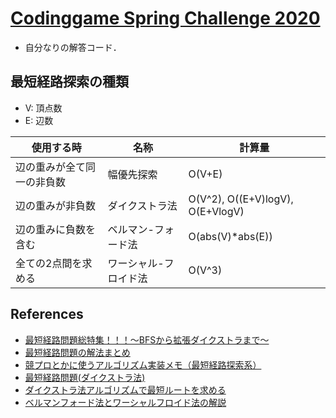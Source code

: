 # [Codinggame Spring Challenge 2020](https://www.codingame.com/contests/spring-challenge-2020)
- 自分なりの解答コード．

## 最短経路探索の種類
- V: 頂点数
- E: 辺数

| 使用する時                 | 名称                  | 計算量                           |
|----------------------------|-----------------------|----------------------------------|
| 辺の重みが全て同一の非負数 | 幅優先探索            | O(V+E)                        |
| 辺の重みが非負数           | ダイクストラ法        | O(V^2), O((E+V)logV), O(E+VlogV) |
| 辺の重みに負数を含む       | ベルマン-フォード法   | O(abs(V)\*abs(E))                |
| 全ての2点間を求める        | ワーシャル-フロイド法 | O(V^3)                           |

## References
- [最短経路問題総特集！！！～BFSから拡張ダイクストラまで～](https://qiita.com/ageprocpp/items/cdf67e828e1b09316f6e)
- [最短経路問題の解法まとめ](https://qiita.com/ta-ka/items/a023a11efe17ab097433)
- [競プロとかに使うアルゴリズム実装メモ（最短経路探索系）](https://yamagensakam.hatenablog.com/entry/2018/08/19/234224)
- [最短経路問題(ダイクストラ法)](http://nocotan.github.io/%E3%82%A2%E3%83%AB%E3%82%B4%E3%83%AA%E3%82%BA%E3%83%A0/2017/01/26/dijkstra-copy.html)
- [ダイクストラ法アルゴリズムで最短ルートを求める](http://www.sousakuba.com/Programming/algo_root.html)
- [ベルマンフォード法とワーシャルフロイド法の解説](https://dai1741.github.io/maximum-algo-2012/docs/shortest-path/)
